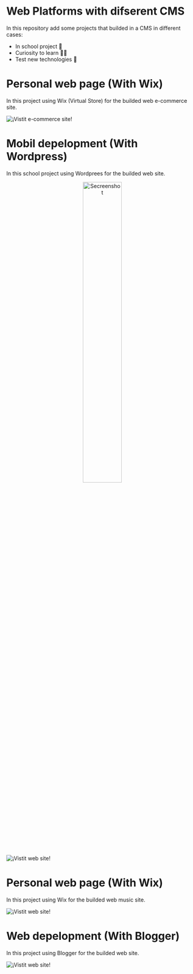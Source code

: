 # Web Platforms with difserent CMS

In this repository add some projects that builded in a CMS in different cases:

- In school project 📖
- Curiosity to learn 🙆‍♂
- Test new technologies 👀

# Personal web page (With Wix)

In this project using Wix (Virtual Store) for the builded web e-commerce site.

![¡Vistit e-commerce site!](https://ulisesgomez08live.wixsite.com/mitienda)

# Mobil depelopment (With Wordpress)

In this school project using Wordprees for the builded web site.

<div align="center">
    <img width="45%" src="screenshots/screenOne.png" alt="Secreenshot" title="Wordpress"/>
</div>

![¡Vistit web site!](https://desmovil.wordpress.com/inicio/?frame-nonce=99840df2cc)

# Personal web page (With Wix)

In this project using Wix for the builded web music site.

![¡Vistit web site!](https://ulisesgomez08live.wixsite.com/webmusic)

# Web depelopment (With Blogger)

In this project using Blogger for the builded web site.

![¡Vistit web site!](https://deswebschool.blogspot.com)
